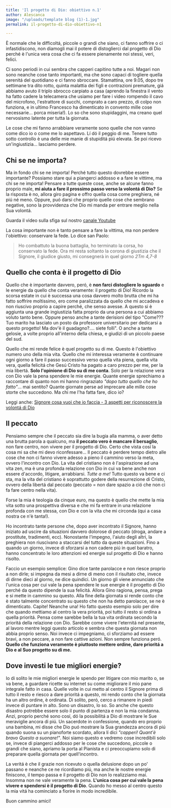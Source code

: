 ```yaml
---
title: 'Il progetto di Dio: obiettivo n.1'
author: Alescanca
image: "/uploads/template blog (1)-1.jpg"
permalink: il-progetto-di-dio-obiettivo-n1

---
```

È normale che le difficoltá, piccole o grandi che siano, ci fanno soffrire o ci infastidiscono, non diamogli mai il potere di distoglierci dal progetto di Dio perché è l'unica vera cosa che ci fa essere pienamente noi stessi, veri, felici.

Ci sono periodi in cui sembra che capperi capitino tutte a noi. Magari non sono neanche cose tanto importanti, ma che sono capaci di togliere quella serenitá del quotidiano e ci fanno sbroccare. Stamattina, ore 9.05, dopo tre settimane tra dito rotto, quinta malattia dei figli e contrazioni premature, giá abbiamo avuto il triplo sbrocco carpiato a casa (aprendo la finestra il vento ha fatto cadere la telecamera che usiamo per fare i video rompendo il cavo del microfono, l'estrattore di succhi, comprato a caro prezzo, di colpo non funziona, e in ultimo Francesco ha dimenticato in convento mille cose necessarie… porca miseria!). Lo so che sono stupidaggini, ma creano quel nervosismo latente per tutta la giornata.

Le cose che mi fanno arrabbiare veramente sono quelle che non vanno come dico io o come me lo aspettavo. Lí dó il peggio di me. Tenere tutto sotto controllo è una delle mie manie di stupiditá piú elevata. Se poi ricevo un'ingiustizia… lasciamo perdere.

## Chi se ne importa?

Ma in fondo chi se ne importa! Perché tutto questo dovrebbe essere importante? Possiamo stare qui a piangerci addosso e a fare le vittime, ma chi se ne importa! Pensare a tutte queste cose, anche se alcune fanno proprio male, **mi aiuta a fare il prossimo passo verso la volontá di Dio?** Se la risposta è no, allora giro pagina e offro quella cosa come preghiera, né piú né meno. Oppure, puó darsi che proprio quelle cose che sembrano negative, sono la provvidenza che Dio mi manda per entrare meglio nella Sua volontá.

Guarda il video sulla sfiga sul nostro [canale Youtube](https://www.youtube.com/watch?v=VYW71fqUBbk&t=2s)

La cosa importante non è tanto pensare a fare la vittima, ma non perdere l'obiettivo: conservare la fede. Lo dice san Paolo:

> Ho combattuto la buona battaglia, ho terminato la corsa, ho conservato la fede. Ora mi resta soltanto la corona di giustizia che il Signore, il giudice giusto, mi consegnerà in quel giorno <cite>  2Tm 4,7-8 </cite>

## Quello che conta è il progetto di Dio

Quello che è importante davvero, peró, è **non farci distogliere lo sguardo** e le energie da quello che conta veramente: il progetto di Dio! Ricordo la scorsa estate in cui è successa una cosa davvero molto brutta che mi ha fatto soffrire moltissimo, ero come paralizzata da quello che mi accadeva e non riuscivo proprio a capire perché, che senso avesse. A questo si è aggiunta una grande ingiustizia fatta proprio da una persona a cui abbiamo voluto tanto bene. Oppure penso anche a tante derisioni del tipo "Come??? Tuo marito ha lasciato un posto da professore universitario per dedicarsi a questo progetto! Ma dov'è il guadagno?.... siete folli". O anche a tante gelosie, a volte proprio all'interno della chiesa, e giudizi di un piccolo paese del sud.

Quello che mi rende felice è quel progetto su di me. Questo è l'obiettivo numero uno della mia vita. Quello che mi interessa veramente è continuare ogni giorno a fare il passo successivo verso quella vita piena, quella vita vera, quella felicitá che Gesú Cristo ha pagato a caro prezzo per me, per la mia libertá. **Solo l'opinione di Dio su di me conta**. Solo per la relazione vera con Dio vale la pena spendere le mie energie. Quante energie sprechiamo a raccontare di quanto non mi hanno ringraziato _"dopo tutto quello che ho fatto"_... mai sentito? Quante giornate perse ad imprecare alle mille cose storte che succedono. Ma chi me l'ha fatta fare, dico io?

Leggi anche: [Signore cosa vuoi che io faccia - 3 aspetti per riconoscere la volontá di Dio](https://5p2p.it/2013/12/04/cosa-vuoi-che-io-faccia.html)

## Il peccato

Pensiamo sempre che il peccato sia dire la bugia alla mamma, o aver detto una brutta parola a qualcuno, ma **il peccato vero è mancare il bersaglio**, non fare centro, non vivere per il progetto di Dio. Certo che vista cosí la cosa mi sa che mi devo riconfessare… Il peccato è perdere tempo dietro alle cose che non ci fanno vivere adesso a pieno il cammino verso la meta, ovvero l'incontro con Dio. La vita del cristiano non è l'aspirazione ad una vita zen, ma è una profonda relazione con Dio in cui va bene anche non essere d'accordo, litigare, arrabbiarsi. _Tutte a me!_ Tutto questo va bene e ci sta, ma la vita del cristiano è soprattutto godere della resurrezione di Cristo, ovvero della libertá dal peccato (peccato = non dare spazio a ció che non ci fa fare centro nella vita).

Forse la mia è teologia da cinque euro, ma questo è quello che mette la mia vita sotto una prospettiva diversa e che mi fa entrare in una relazione profonda con me stessa, con Dio e con la vita che mi circonda (qui a casa nostra ce n'è tanta!).

Ho incontrato tante persone che, dopo aver incontrato il Signore, hanno iniziato ad uscire da situazioni davvero dolorose di peccato (droga, andare a prostitute, tradimenti, ecc). Nonostante l'impegno, l'aiuto degli altri, la preghiera non riuscivano a staccarsi del tutto da queste situazioni. Fino a quando un giorno, invece di sforzarsi a non cadere piú in quel baratro, hanno concentrato le loro attenzioni ed energie sul progetto di Dio e hanno risolto.

Faccio un esempio semplice: Gino dice tante parolacce e non riesce proprio a non dirle; si impegna da mesi a dirne di meno con il risultato che, invece di dirne dieci al giorno, ne dice quindici. Un giorno gli viene annunciato che l'unica cosa per cui vale la pena spendere le sue energie è il progetto di Dio perché da questo dipende la sua felicitá. Allora Gino ragiona, pensa, prega e si mette in cammino su questo. Alla fine della giornata si rende conto che è stato talmente concentrato su questo che non ha detto parolacce, se ne è dimenticato. Capite! Neanche una! Ho fatto questo esempio solo per dire che quando mettiamo al centro la vera prioritá, poi tutto il resto si ordina a quella prioritá. Pensa come sarebbe bella la tua vita ordinata secondo la prioritá della relazione con Dio. Sarebbe come vivere l'eternitá nel presente, al lavoro mentre leggi questo articolo e sembra che questa giornata non abbia proprio senso. Noi invece ci impegniamo, ci sforziamo ad essere bravi, a non peccare, a non fare cattive azioni. Non sempre funziona peró. **Quello che funziona veramente è piuttosto mettere ordine, dare prioritá a Dio e al Suo progetto su di me.**

## Dove investi le tue migliori energie?

Io di solito le mie migliori energie le spendo per litigare con mio marito o, se va bene, a guardare ricette su internet su come migliorare il mio pane integrale fatto in casa. Quelle volte in cui metto al centro il Signore prima di tutto il resto e riesco a dare prioritá a questo, mi rendo conto che la giornata ha un altro ordine, è ordinata. Di solito, peró, cerco a rimanere in piedi invece di puntare in alto. Sono un disastro, lo so. So anche che questo disastro potrebbe essere solo il punto di partenza e non la mia condanna. Anzi, proprio perché sono cosí, dó la possibilitá a Dio di mostrare le Sue meraviglie ancora di piú. Un sacerdote in confessione, quando ero proprio una bambina, mi disse che Dio puó mostrare la Sua grandezza ancora di piú quando suona su un pianoforte scordato, allora lí dici _"capperi! Quant'è bravo Questo a suonare!"_. Noi siamo questo e vedremo cose incredibili solo se, invece di piangerci addosso per le cose che succedono, piccole o grandi che siano, apriamo la porta al Pianista e ci preoccupiamo solo di preparare quella giornata per quell'incontro.

La veritá è che il grazie non ricevuto o quella delusione dopo un po' passano e neanche ce ne ricordiamo piú, ma anche le nostre energie finiscono, il tempo passa e il progetto di Dio non lo realizziamo mai. Insomma non ne vale veramente la pena. **L'unica cosa per cui vale la pena vivere e spendersi è il progetto di Dio**. Quando ho messo al centro questo la mia vitá ha cominciato a fiorire in modo incredibile.

Buon cammino amici!